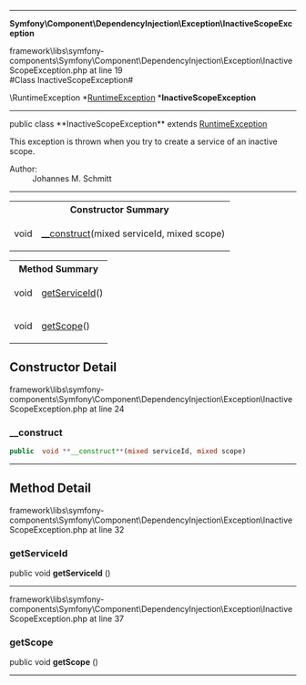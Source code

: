 
- - -

**Symfony\Component\DependencyInjection\Exception\InactiveScopeException**
<div class="location">framework\libs\symfony-components\Symfony\Component\DependencyInjection\Exception\InactiveScopeException.php at line 19</div>
#Class InactiveScopeException#

\RuntimeException
*<a href="https://github.com/JeyDotC/Hirudo-docs/blob/master/symfony/component/dependencyinjection/exception/runtimeexception.html">RuntimeException</a>
        ***InactiveScopeException**


- - -

<p class="signature">public  class **InactiveScopeException**
extends <a href="https://github.com/JeyDotC/Hirudo-docs/blob/master/symfony/component/dependencyinjection/exception/runtimeexception.html">RuntimeException</a>

</p>

<div class="comment" id="overview_description"><p>This exception is thrown when you try to create a service of an inactive scope.</p></div>

<dl>
<dt>Author:</dt>
<dd>Johannes M. Schmitt <schmittjoh@gmail.com></dd>
</dl>

- - -

<table id="summary_constructor">
<tr><th colspan="2">Constructor Summary</th></tr>
<tr>
<td class="type"> void</td>
<td class="description"><p class="name"><a href="#__construct">__construct</a>(mixed serviceId, mixed scope)</p></td>
</tr>
</table>

<table id="summary_method">
<tr><th colspan="2">Method Summary</th></tr>
<tr>
<td class="type">  void</td>
<td class="description"><p class="name"><a href="#getserviceid">getServiceId</a>()</p></td>
</tr>
<tr>
<td class="type">  void</td>
<td class="description"><p class="name"><a href="#getscope">getScope</a>()</p></td>
</tr>
</table>

<h2 id="detail_method">Constructor Detail</h2>
<div class="location">framework\libs\symfony-components\Symfony\Component\DependencyInjection\Exception\InactiveScopeException.php at line 24</div>
<h3 id="__construct()">__construct</h3>

```php
public  void **__construct**(mixed serviceId, mixed scope)
```
<div class="details">
</div>

- - -

<h2 id="detail_method">Method Detail</h2>
<div class="location">framework\libs\symfony-components\Symfony\Component\DependencyInjection\Exception\InactiveScopeException.php at line 32</div>
<h3 id="getServiceId()">getServiceId</h3>

public  void **getServiceId** ()<div class="details">
</div>

- - -

<div class="location">framework\libs\symfony-components\Symfony\Component\DependencyInjection\Exception\InactiveScopeException.php at line 37</div>
<h3 id="getScope()">getScope</h3>

public  void **getScope** ()<div class="details">
</div>

- - -


